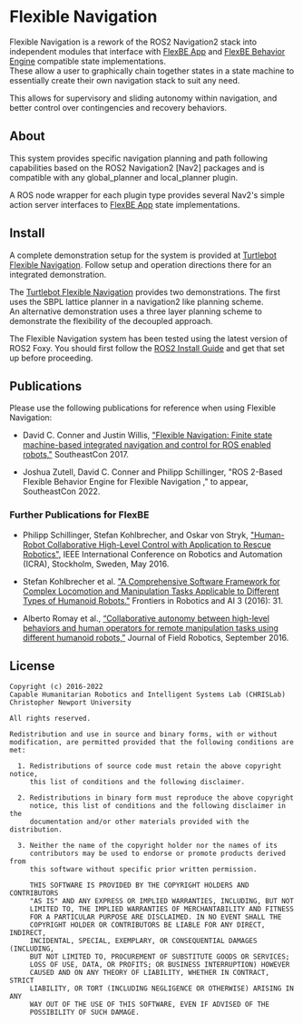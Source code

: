Flexible Navigation
===================

Flexible Navigation is a rework of the ROS2 Navigation2 stack into independent modules that
interface with [FlexBE App] and [FlexBE Behavior Engine] compatible state implementations.  
These allow a user to graphically chain together states in a state machine to essentially create their own navigation stack to suit any need.

This allows for supervisory and sliding autonomy within navigation, and better control over contingencies and recovery behaviors.

About
-----

This system provides specific navigation planning and path following
capabilities based on the ROS2 Navigation2 [Nav2] packages and is compatible
with any global_planner and local_planner plugin.

A ROS node wrapper for each plugin type provides several Nav2's simple action server
interfaces to [FlexBE App] state implementations.

Install
-------

A complete demonstration setup for the system is provided at [Turtlebot Flexible Navigation].
Follow setup and operation directions there for an integrated demonstration.  


The [Turtlebot Flexible Navigation] provides two demonstrations.
The first uses the SBPL lattice planner in a navigation2 like planning scheme.  
An alternative demonstration uses a three layer planning scheme to demonstrate the flexibility of the decoupled approach.

The Flexible Navigation system has been tested using the latest version of ROS2 Foxy.
You should first follow the [ROS2 Install Guide] and get that set up before proceeding.

## Publications

Please use the following publications for reference when using Flexible Navigation:

- David C. Conner and Justin Willis, ["Flexible Navigation: Finite state machine-based integrated navigation and control for ROS enabled robots,"](http://dx.doi.org/10.1109/SECON.2017.7925266) SoutheastCon 2017.

- Joshua Zutell, David C. Conner and Philipp Schillinger, "ROS 2-Based Flexible Behavior Engine for Flexible Navigation ," to appear, SoutheastCon 2022.

### Further Publications for FlexBE

- Philipp Schillinger, Stefan Kohlbrecher, and Oskar von Stryk, ["Human-Robot Collaborative High-Level Control with Application to Rescue Robotics"](http://dx.doi.org/10.1109/ICRA.2016.7487442), IEEE International Conference on Robotics and Automation (ICRA), Stockholm, Sweden, May 2016.

- Stefan Kohlbrecher et al. ["A Comprehensive Software Framework for Complex Locomotion and Manipulation Tasks Applicable to Different Types of Humanoid Robots."](http://dx.doi.org/10.3389/frobt.2016.00031) Frontiers in Robotics and AI 3 (2016): 31.

- Alberto Romay et al., [“Collaborative autonomy between high-level behaviors and human operators for remote manipulation tasks using different humanoid robots,”](http://dx.doi.org/10.1002/rob.21671) Journal of Field Robotics, September 2016.


License
-------

	Copyright (c) 2016-2022
	Capable Humanitarian Robotics and Intelligent Systems Lab (CHRISLab)
	Christopher Newport University

	All rights reserved.

	Redistribution and use in source and binary forms, with or without
	modification, are permitted provided that the following conditions are met:

	  1. Redistributions of source code must retain the above copyright notice,
	     this list of conditions and the following disclaimer.

	  2. Redistributions in binary form must reproduce the above copyright
	     notice, this list of conditions and the following disclaimer in the
	     documentation and/or other materials provided with the distribution.

	  3. Neither the name of the copyright holder nor the names of its
	     contributors may be used to endorse or promote products derived from
	     this software without specific prior written permission.

	     THIS SOFTWARE IS PROVIDED BY THE COPYRIGHT HOLDERS AND CONTRIBUTORS
	     "AS IS" AND ANY EXPRESS OR IMPLIED WARRANTIES, INCLUDING, BUT NOT
	     LIMITED TO, THE IMPLIED WARRANTIES OF MERCHANTABILITY AND FITNESS
	     FOR A PARTICULAR PURPOSE ARE DISCLAIMED. IN NO EVENT SHALL THE
	     COPYRIGHT HOLDER OR CONTRIBUTORS BE LIABLE FOR ANY DIRECT, INDIRECT,
	     INCIDENTAL, SPECIAL, EXEMPLARY, OR CONSEQUENTIAL DAMAGES (INCLUDING,
	     BUT NOT LIMITED TO, PROCUREMENT OF SUBSTITUTE GOODS OR SERVICES;
	     LOSS OF USE, DATA, OR PROFITS; OR BUSINESS INTERRUPTION) HOWEVER
	     CAUSED AND ON ANY THEORY OF LIABILITY, WHETHER IN CONTRACT, STRICT
	     LIABILITY, OR TORT (INCLUDING NEGLIGENCE OR OTHERWISE) ARISING IN ANY
	     WAY OUT OF THE USE OF THIS SOFTWARE, EVEN IF ADVISED OF THE
	     POSSIBILITY OF SUCH DAMAGE.

[FlexBE App]: https://github.com/FlexBE/flexbe_app.git
[FlexBE Behavior Engine]: https://github.com/FlexBE/flexbe_behavior_engine.git
[Navigation2]: https://github.com/ros-planning/navigation2
[ROS2 Install Guide]: https://docs.ros.org/en/foxy/Installation.html
[Turtlebot Flexible Navigation]: https://github.com/FlexBE/flex_nav_turtlebot
